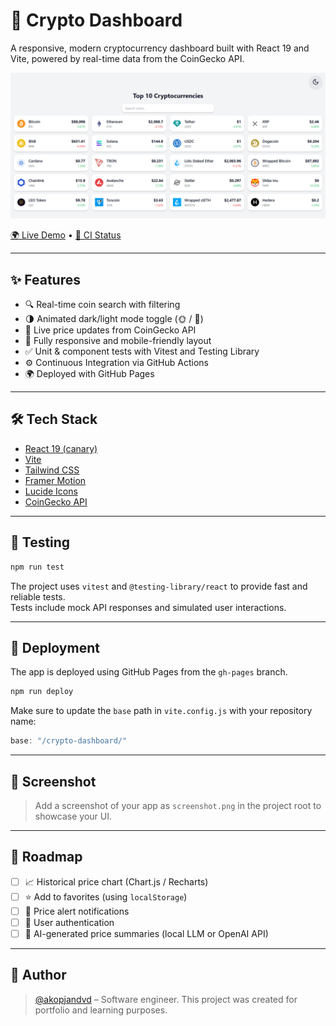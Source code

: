 # 💸 Crypto Dashboard

A responsive, modern cryptocurrency dashboard built with React 19 and Vite, powered by real-time data from the CoinGecko API.

![Demo Screenshot](./screenshot.png)

[🌍 Live Demo](https://akopjandvd.github.io/crypto-dashboard/) • [🧪 CI Status](https://github.com/akopjandvd/crypto-dashboard/actions)

---

## ✨ Features

- 🔍 Real-time coin search with filtering
- 🌗 Animated dark/light mode toggle (🌞 / 🌙)
- 🔄 Live price updates from CoinGecko API
- 📱 Fully responsive and mobile-friendly layout
- ✅ Unit & component tests with Vitest and Testing Library
- ⚙️ Continuous Integration via GitHub Actions
- 🌍 Deployed with GitHub Pages

---

## 🛠️ Tech Stack

- [React 19 (canary)](https://react.dev)
- [Vite](https://vitejs.dev)
- [Tailwind CSS](https://tailwindcss.com)
- [Framer Motion](https://www.framer.com/motion/)
- [Lucide Icons](https://lucide.dev)
- [CoinGecko API](https://www.coingecko.com/en/api)

---

## 🧪 Testing

```bash
npm run test
```

The project uses `vitest` and `@testing-library/react` to provide fast and reliable tests.  
Tests include mock API responses and simulated user interactions.

---

## 🚀 Deployment

The app is deployed using GitHub Pages from the `gh-pages` branch.

```bash
npm run deploy
```

Make sure to update the `base` path in `vite.config.js` with your repository name:

```js
base: "/crypto-dashboard/"
```

---

## 📸 Screenshot

> Add a screenshot of your app as `screenshot.png` in the project root to showcase your UI.

---

## 📍 Roadmap

- [ ] 📈 Historical price chart (Chart.js / Recharts)
- [ ] ⭐ Add to favorites (using `localStorage`)
- [ ] 🔔 Price alert notifications
- [ ] 👤 User authentication
- [ ] 🤖 AI-generated price summaries (local LLM or OpenAI API)

---

## 👤 Author

> [@akopjandvd](https://github.com/akopjandvd) – Software engineer. This project was created for portfolio and learning purposes.
